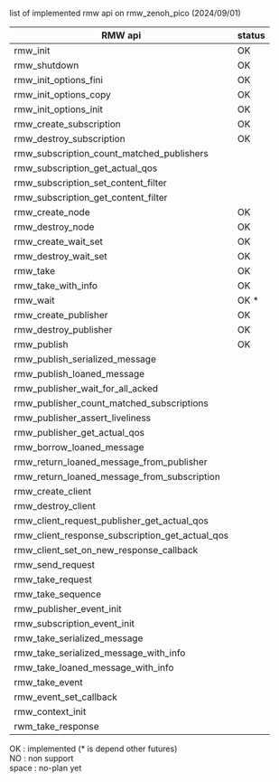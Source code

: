 list of implemented rmw api on rmw_zenoh_pico (2024/09/01)

| RMW api                                         | status |
|-------------------------------------------------|--------|
| rmw_init                                        | OK     |
| rmw_shutdown                                    | OK     |
| rmw_init_options_fini                           | OK     |
| rmw_init_options_copy                           | OK     |
| rmw_init_options_init                           | OK     |
| rmw_create_subscription                         | OK     |
| rmw_destroy_subscription                        | OK     |
| rmw_subscription_count_matched_publishers       |        |
| rmw_subscription_get_actual_qos                 |        |
| rmw_subscription_set_content_filter             |        |
| rmw_subscription_get_content_filter             |        |
| rmw_create_node                                 | OK     |
| rmw_destroy_node                                | OK     |
| rmw_create_wait_set                             | OK     |
| rmw_destroy_wait_set                            | OK     |
| rmw_take                                        | OK     |
| rmw_take_with_info                              | OK     |
| rmw_wait                                        | OK *   |
| rmw_create_publisher                            | OK     |
| rmw_destroy_publisher                           | OK     |
| rmw_publish                                     | OK     |
| rmw_publish_serialized_message                  |        |
| rmw_publish_loaned_message                      |        |
| rmw_publisher_wait_for_all_acked                |        |
| rmw_publisher_count_matched_subscriptions       |        |
| rmw_publisher_assert_liveliness                 |        |
| rmw_publisher_get_actual_qos                    |        |
| rmw_borrow_loaned_message                       |        |
| rmw_return_loaned_message_from_publisher        |        |
| rmw_return_loaned_message_from_subscription     |        |
| rmw_create_client                               |        |
| rmw_destroy_client                              |        |
| rmw_client_request_publisher_get_actual_qos     |        |
| rmw_client_response_subscription_get_actual_qos |        |
| rmw_client_set_on_new_response_callback         |        |
| rmw_send_request                                |        |
| rmw_take_request                                |        |
| rmw_take_sequence                               |        |
| rmw_publisher_event_init                        |        |
| rmw_subscription_event_init                     |        |
| rmw_take_serialized_message                     |        |
| rmw_take_serialized_message_with_info           |        |
| rmw_take_loaned_message_with_info               |        |
| rmw_take_event                                  |        |
| rmw_event_set_callback                          |        |
| rmw_context_init                                |        |
| rwm_take_response                               |        |

OK      : implemented (* is depend other futures)  
NO      : non support  
space   : no-plan yet  
